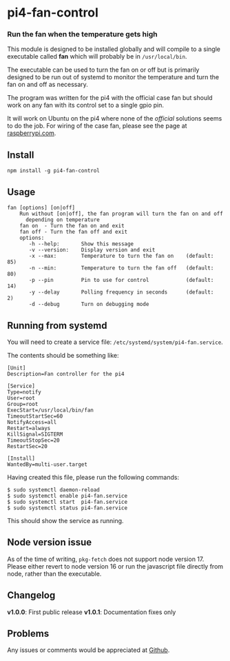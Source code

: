 # pi4-fan-control

[issues]: https://github.com/CliffS/pi4-fan-control/issues
[casefan]: https://www.raspberrypi.com/products/raspberry-pi-4-case-fan/

### Run the fan when the temperature gets high

This module is designed to be installed globally and will compile
to a single executable called **fan** which will probably be in
`/usr/local/bin`.

The executable can be used to turn the fan on or off but is
primarily designed to be run out of systemd to monitor the
temperature and turn the fan on and off as necessary.

The program was written for the pi4 with the official case fan
but should work on any fan with its control set to a single gpio
pin.

It will work on Ubuntu on the pi4 where none of the _official_ solutions
seems to do the job.  For wiring of the case fan, please see the page
at [raspberrypi.com][casefan].

## Install

    npm install -g pi4-fan-control

## Usage

    fan [options] [on|off]
        Run without [on|off], the fan program will turn the fan on and off
          depending on temperature
        fan on  - Turn the fan on and exit
        fan off - Turn the fan off and exit
        options:
           -h --help:       Show this message
           -v --version:    Display version and exit
           -x --max:        Temperature to turn the fan on    (default: 85)
           -n --min:        Temperature to turn the fan off   (default: 80)
           -p --pin         Pin to use for control            (default: 14)
           -y --delay       Polling frequency in seconds      (default:  2)
           -d --debug       Turn on debugging mode

## Running from systemd

You will need to create a service file: `/etc/systemd/system/pi4-fan.service`.

The contents should be something like:

    [Unit]
    Description=Fan controller for the pi4

    [Service]
    Type=notify
    User=root
    Group=root
    ExecStart=/usr/local/bin/fan
    TimeoutStartSec=60
    NotifyAccess=all
    Restart=always
    KillSignal=SIGTERM
    TimeoutStopSec=20
    RestartSec=20

    [Install]
    WantedBy=multi-user.target

Having created this file, please run the following commands:

    $ sudo systemctl daemon-reload
    $ sudo systemctl enable pi4-fan.service
    $ sudo systemctl start  pi4-fan.service
    $ sudo systemctl status pi4-fan.service

This should show the service as running.

## Node version issue

As of the time of writing, `pkg-fetch` does not support node version 17.
Please either revert to node version 16 or run the javascript file
directly from node, rather than the executable.

## Changelog

**v1.0.0**: First public release
**v1.0.1**: Documentation fixes only

## Problems

Any issues or comments would be appreciated at [Github][issues].


